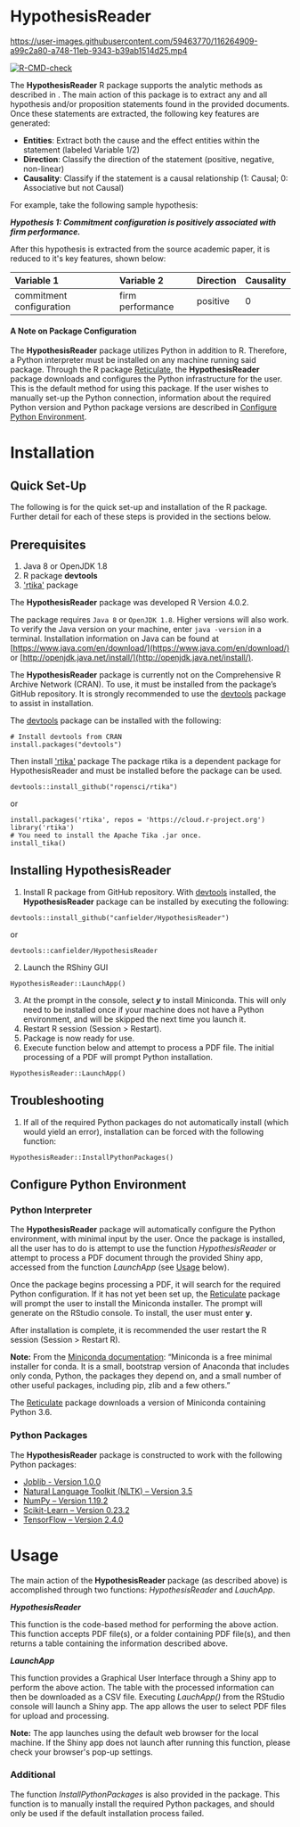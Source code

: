 # HypothesisReader

https://user-images.githubusercontent.com/59463770/116264909-a99c2a80-a748-11eb-9343-b39ab1514d25.mp4

  <!-- badges: start -->
  [![R-CMD-check](https://github.com/canfielder/HypothesisReader/workflows/R-CMD-check/badge.svg)](https://github.com/canfielder/HypothesisReader/actions)
  <!-- badges: end -->

The **HypothesisReader** R package supports the analytic methods as described in <insert academic paper>. The main action of this package is to extract any and all hypothesis and/or proposition statements found in the provided documents. Once these statements are extracted, the following key features are generated:
  
  * **Entities**: Extract both the cause and the effect entities within the statement (labeled Variable 1/2)
  * **Direction**: Classify the direction of the statement (positive, negative, non-linear)
  * **Causality**: Classify if the statement is a causal relationship (1: Causal; 0: Associative but not Causal)
  
For example, take the following sample hypothesis:
  
_**Hypothesis 1: Commitment configuration is positively associated with firm performance.**_

After this hypothesis is extracted from the source academic paper, it is reduced to it's key features,  shown below:

| Variable 1 | Variable 2 | Direction | Causality |
| :--- | :--- | :--- | :--- |
| commitment configuration | firm performance | positive | 0 |

#### A Note on Package Configuration
The **HypothesisReader** package utilizes Python in addition to R. Therefore, a Python interpreter must be installed on any machine running said package. Through the R package [Reticulate](https://rstudio.github.io/reticulate/), the **HypothesisReader** package downloads and configures the Python infrastructure for the user. This is the default method for using this package. If the user wishes to manually set-up the Python connection, information about the required Python version and Python package versions are described in [Configure Python Environment](#configure-python-environment).
  
# Installation
## Quick Set-Up
The following is for the quick set-up and installation of the R package. Further detail for each of these steps is provided in the sections below.

## Prerequisites

1. Java 8 or OpenJDK 1.8
2. R package **devtools**
3. ['rtika'](https://github.com/ropensci/rtika) package 

The **HypothesisReader** package was developed R Version 4.0.2.
 
The package requires ```Java 8``` or ```OpenJDK 1.8```. Higher versions will also work. To verify the Java version on your machine, enter ```java -version``` in a terminal. Installation information on Java can be found at [https://www.java.com/en/download/](https://www.java.com/en/download/) or [http://openjdk.java.net/install/](http://openjdk.java.net/install/).

The **HypothesisReader** package is currently not on the Comprehensive R Archive Network (CRAN). To use, it must be installed from the package’s GitHub repository. It is strongly recommended to use the [devtools](https://www.rdocumentation.org/packages/devtools) package to assist in installation. 

The [devtools](https://www.rdocumentation.org/packages/devtools) package can be installed with the following:
```
# Install devtools from CRAN
install.packages("devtools")
```

Then install ['rtika'](https://github.com/ropensci/rtika) package
The package rtika is a dependent package for HypothesisReader and must be installed before the package can be used.
```
devtools::install_github("ropensci/rtika")
```
or
```
install.packages('rtika', repos = 'https://cloud.r-project.org')
library('rtika')
# You need to install the Apache Tika .jar once.
install_tika()
```

## Installing HypothesisReader

1. Install R package from GitHub repository. With [devtools](https://www.rdocumentation.org/packages/devtools) installed, the **HypothesisReader** package can be installed by executing the following:
```
devtools::install_github("canfielder/HypothesisReader")
```
or
```
devtools::canfielder/HypothesisReader
```
2. Launch the RShiny GUI
```
HypothesisReader::LaunchApp()
```
3. At the prompt in the console, select _**y**_ to install Miniconda. This will only need to be installed once if your machine does not have a Python environment, and will be skipped the next time you launch it.
4. Restart R session (Session > Restart).
5. Package is now ready for use.
6.	Execute function below and attempt to process a PDF file. The initial processing of a PDF will prompt Python installation.
```
HypothesisReader::LaunchApp()
```
## Troubleshooting
1. If all of the required Python packages do not automatically install (which would yield an error), installation can be forced with the following function:
```
HypothesisReader::InstallPythonPackages()
```

## Configure Python Environment
### Python Interpreter
The **HypothesisReader** package will automatically configure the Python environment, with minimal input by the user. Once the package is installed, all the user has to do is attempt to use the function *HypothesisReader* or attempt to process a PDF document through the provided Shiny app, accessed from the function *LaunchApp* (see [Usage](#usage) below).

Once the package begins processing a PDF, it will search for the required Python configuration. If it has not yet been set up, the [Reticulate](https://rstudio.github.io/reticulate/) package will prompt the user to install the Miniconda installer. The prompt will generate on the RStudio console. To install, the user must enter **y**.

After installation is complete, it is recommended the user restart the R session (Session > Restart R).

**Note:** From the [Miniconda documentation](https://docs.conda.io/en/latest/miniconda.html): “Miniconda is a free minimal installer for conda. It is a small, bootstrap version of Anaconda that includes only conda, Python, the packages they depend on, and a small number of other useful packages, including pip, zlib and a few others.”

The [Reticulate](https://rstudio.github.io/reticulate/) package downloads a version of Miniconda containing Python 3.6.

### Python Packages
The **HypothesisReader** package is constructed to work with the following Python packages:

* [Joblib - Version 1.0.0](https://pypi.org/project/joblib/1.0.0/)
* [Natural Language Toolkit (NLTK) – Version 3.5](https://pypi.org/project/nltk/3.5/)
* [NumPy – Version 1.19.2](https://pypi.org/project/numpy/1.19.2/)
* [Scikit-Learn – Version 0.23.2](https://pypi.org/project/scikit-learn/0.23.2/)
* [TensorFlow – Version 2.4.0](https://pypi.org/project/tensorflow/2.4.0/)

# Usage
The main action of the **HypothesisReader** package (as described above) is accomplished through two functions: *HypothesisReader* and *LauchApp*.

_**HypothesisReader**_

This function is the code-based method for performing the above action. This function accepts PDF file(s), or a folder containing PDF file(s), and then returns a table containing the information described above. 

_**LaunchApp**_

This function provides a Graphical User Interface through a Shiny app to perform the above action. The table with the processed information can then be downloaded as a CSV file. Executing *LauchApp()* from the RStudio console will launch a Shiny app. The app allows the user to select PDF files for upload and processing. 

**Note:** The app launches using the default web browser for the local machine. If the Shiny app does not launch after running this function, please check your browser's pop-up settings.

### Additional
The function *InstallPythonPackages* is also provided in the package. This function is to manually install the required Python packages, and should only be used if the default installation process failed. 
